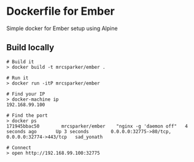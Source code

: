 # Dockerfile for Ember

Simple docker for Ember setup using Alpine

## Build locally

```
# Build it
> docker build -t mrcsparker/ember .

# Run it
> docker run -itP mrcsparker/ember

# Find your IP
> docker-machine ip
192.168.99.100

# Find the port
> docker ps
171945bbac50        mrcsparker/ember    "nginx -g 'daemon off"   4 seconds ago       Up 3 seconds        0.0.0.0:32775->80/tcp, 0.0.0.0:32774->443/tcp   sad_yonath

# Connect
> open http://192.168.99.100:32775

```
